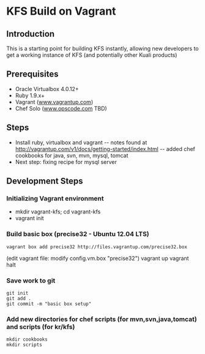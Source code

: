KFS Build on Vagrant
====================
## Introduction
This is a starting point for building KFS instantly, allowing new developers 
to get a working instance of KFS (and potentially other Kuali products) 

## Prerequisites 
- Oracle Virtualbox 4.0.12+
- Ruby 1.9.x+
- Vagrant (www.vagrantup.com)
- Chef Solo (www.opscode.com TBD)

## Steps
- Install ruby, virtualbox and vagrant
-- notes found at http://vagrantup.com/v1/docs/getting-started/index.html
-- added chef cookbooks for java, svn, mvn, mysql, tomcat
- Next step: fixing recipe for mysql server

## Development Steps

### Initializing Vagrant environment
- mkdir vagrant-kfs; cd vagrant-kfs
- vagrant init

### Build basic box (precise32 - Ubuntu 12.04 LTS)
    vagrant box add precise32 http://files.vagrantup.com/precise32.box
(edit vagrant file: modify config.vm.box "precise32")
   vagrant up
    vagrant halt

### Save work to git

    git init
    git add .
    git commit -m "basic box setup"

### Add new directories for chef scripts (for mvn,svn,java,tomcat) and scripts (for kr/kfs)

    mkdir cookbooks
    mkdir scripts

